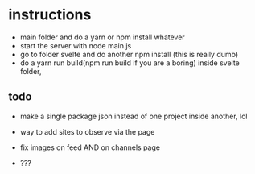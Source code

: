 # instructions

- main folder and do a yarn or npm install whatever
- start the server with node main.js
- go to folder svelte and do another npm install (this is really dumb)
- do a yarn run build(npm run build if you are a boring) inside svelte folder,
 


## todo

- make a single package json instead of one project inside another, lol

- way to add sites to observe via the page

- fix images on feed AND on channels page

- ??? 
